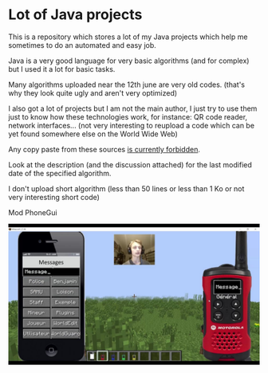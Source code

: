 # Lot of Java projects

This is a repository which stores a lot of my Java projects which help me sometimes to do an automated and easy job.

Java is a very good language for very basic algorithms (and for complex) but I used it a lot for basic tasks.

Many algorithms uploaded near the 12th june are very old codes. (that's why they look quite ugly and aren't very optimized)

I also got a lot of projects but I am not the main author, I just try to use them just to know how these technologies work, for instance: QR code reader, network interfaces... (not very interesting to reupload a code which can be yet found somewhere else on the World Wide Web)

Any copy paste from these sources [is currently forbidden](https://docs.github.com/en/repositories/managing-your-repositorys-settings-and-features/customizing-your-repository/licensing-a-repository#choosing-the-right-license).

Look at the description (and the discussion attached) for the last modified date of the specified algorithm.

I don't upload short algorithm (less than 50 lines or less than 1 Ko or not very interesting short code)

Mod PhoneGui

![alt text](https://raw.githubusercontent.com/Benjamin-Loison/Lot-of-Java-projects/master/Minecraft/Mods%20and%20plugins/Finished/Mods/PhoneGui/PhoneGui.jpg)
